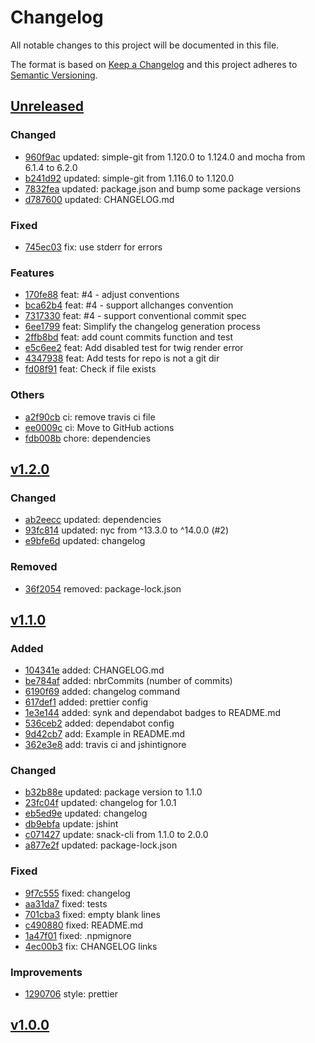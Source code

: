# Changelog
All notable changes to this project will be documented in this file.

The format is based on [Keep a Changelog](http://keepachangelog.com/en/1.0.0/)
and this project adheres to [Semantic Versioning](http://semver.org/spec/v2.0.0.html).

## [Unreleased]

### Changed

- [960f9ac](https://github.com/wdes/changelog/commit/960f9acfc2744d2273b6cfabb5037b6ce41cca85) updated: simple-git from 1.120.0 to 1.124.0 and mocha from 6.1.4 to 6.2.0
- [b241d92](https://github.com/wdes/changelog/commit/b241d921b1bae65a359b06fbe2e6160fbd8f9a65) updated: simple-git from 1.116.0 to 1.120.0
- [7832fea](https://github.com/wdes/changelog/commit/7832fea02027800dd2889567d72c0f1cec9f75bf) updated: package.json and bump some package versions
- [d787600](https://github.com/wdes/changelog/commit/d7876006bd5bb95cbcd01387b0b073e3321a3e1f) updated: CHANGELOG.md

### Fixed

- [745ec03](https://github.com/wdes/changelog/commit/745ec03d6de50cf06107fc08ce6bd836286ffa26) fix: use stderr for errors

### Features

- [170fe88](https://github.com/wdes/changelog/commit/170fe88b42ef8ad89fdebba3a0ac878a7e1a15fa) feat: #4 - adjust conventions
- [bca62b4](https://github.com/wdes/changelog/commit/bca62b43cdb4363627e73d271fa6912356793e8c) feat: #4 - support allchanges convention
- [7317330](https://github.com/wdes/changelog/commit/7317330fc6297d2672e7acd94af52efc40620f94) feat: #4 - support conventional commit spec
- [6ee1799](https://github.com/wdes/changelog/commit/6ee1799e216a528a2439b3b7bfd325406b40e9b2) feat: Simplify the changelog generation process
- [2ffb8bd](https://github.com/wdes/changelog/commit/2ffb8bd6e194d495569f0f02c3d97fb54245117f) feat: add count commits function and test
- [e5c6ee2](https://github.com/wdes/changelog/commit/e5c6ee295cdb5d691a689e059d4de0b32b3b9c74) feat: Add disabled test for twig render error
- [4347938](https://github.com/wdes/changelog/commit/43479387d08e75b7277d8b67c0ac6d4c9c9abf9a) feat: Add tests for repo is not a git dir
- [fd08f91](https://github.com/wdes/changelog/commit/fd08f91653d7771b1c2406d908f786ed96f34314) feat: Check if file exists

### Others

- [a2f90cb](https://github.com/wdes/changelog/commit/a2f90cb7649338bf0c65c501e008ae615d290a34) ci: remove travis ci file
- [ee0009c](https://github.com/wdes/changelog/commit/ee0009cf98205c60505e8c036c77e5466505d6c0) ci: Move to GitHub actions
- [fdb008b](https://github.com/wdes/changelog/commit/fdb008bb539b6289bb2c46682e9d689303049c21) chore: dependencies

## [v1.2.0]

### Changed

- [ab2eecc](https://github.com/wdes/changelog/commit/ab2eecc8935c5ab2dbbf8011a3b2b811bd92f6d4) updated: dependencies
- [93fc814](https://github.com/wdes/changelog/commit/93fc81482365d126eb16c361220fe8e09c60acf0) updated: nyc from ^13.3.0 to ^14.0.0 (#2)
- [e9bfe6d](https://github.com/wdes/changelog/commit/e9bfe6d9dc5e706e860a061423ea881b9404325d) updated: changelog

### Removed

- [36f2054](https://github.com/wdes/changelog/commit/36f20542ec2ee61680e5a619cdc3c692eb3f81c4) removed: package-lock.json

## [v1.1.0]

### Added

- [104341e](https://github.com/wdes/changelog/commit/104341e2e27c41c935635f5eee9a2337233aefc0) added: CHANGELOG.md
- [be784af](https://github.com/wdes/changelog/commit/be784afa520879a15514fdac72c1e776c11d4755) added: nbrCommits (number of commits)
- [6190f69](https://github.com/wdes/changelog/commit/6190f69737da63a9061f473263ebe4d404cc6b70) added: changelog command
- [617def1](https://github.com/wdes/changelog/commit/617def19f4052449c404130a5a51e5bd265e9f2b) added: prettier config
- [1e3e144](https://github.com/wdes/changelog/commit/1e3e144c2a985bc80be8d937abac2ac36610abb3) added: synk and dependabot badges to README.md
- [536ceb2](https://github.com/wdes/changelog/commit/536ceb2f3c856faab8d23064cd0c59abdfd79172) added: dependabot config
- [9d42cb7](https://github.com/wdes/changelog/commit/9d42cb7a9dfa25339aea7f8898375eae712f5166) add: Example in README.md
- [362e3e8](https://github.com/wdes/changelog/commit/362e3e8498be85be017a8a02c55b65e19bd35402) add: travis ci and jshintignore

### Changed

- [b32b88e](https://github.com/wdes/changelog/commit/b32b88e2b3f30f0fdc9c854a58b422fe5e20a864) updated: package version to 1.1.0
- [23fc04f](https://github.com/wdes/changelog/commit/23fc04f4c69be39e338ed307b8339733c3cd3eef) updated: changelog for 1.0.1
- [eb5ed9e](https://github.com/wdes/changelog/commit/eb5ed9e7d24b6bebc98b80da27ee869c1700d072) updated: changelog
- [db9ebfa](https://github.com/wdes/changelog/commit/db9ebfa1df6cb7b931bfb30f315fc2d446d1be93) update: jshint
- [c071427](https://github.com/wdes/changelog/commit/c071427b0c545cee6125d24e42d639543f2474d3) update: snack-cli from 1.1.0 to 2.0.0
- [a877e2f](https://github.com/wdes/changelog/commit/a877e2f3edbbfcce19380afde1dbe817e56c5f63) updated: package-lock.json

### Fixed

- [9f7c555](https://github.com/wdes/changelog/commit/9f7c555a02a971ed2d28bbc57b9ea4698923ed4c) fixed: changelog
- [aa31da7](https://github.com/wdes/changelog/commit/aa31da7c86785c0362188f1912f00975d73a9b00) fixed: tests
- [701cba3](https://github.com/wdes/changelog/commit/701cba3452dfdc1b3fcdd12c79406588d9158f06) fixed: empty blank lines
- [c490880](https://github.com/wdes/changelog/commit/c490880a019d2a4b3969df4bce808a0287276e07) fixed: README.md
- [1a47f01](https://github.com/wdes/changelog/commit/1a47f01a11d366dc53d0c99a71416adb5fd0dbda) fixed: .npmignore
- [4ec00b3](https://github.com/wdes/changelog/commit/4ec00b33569f734bf059736fb128a15cf25c68a6) fix: CHANGELOG links

### Improvements

- [1290706](https://github.com/wdes/changelog/commit/129070659f6c2709831899097c0cf10a0522112c) style: prettier

## [v1.0.0]

[Unreleased]: https://github.com/wdes/changelog/compare/v1.2.0...HEAD
[v1.2.0]: https://github.com/wdes/changelog/compare/v1.1.0...v1.2.0
[v1.1.0]: https://github.com/wdes/changelog/compare/v1.0.0...v1.1.0
[v1.0.0]: https://github.com/wdes/changelog/compare/c295e8c3244b857b9d22fdd83a80d2f31cc6139b...v1.0.0

